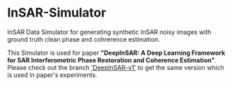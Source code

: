 # InSAR-Simulator
InSAR Data Simulator for generating synthetic InSAR noisy images with ground truth clean phase and cohrerence estimation. 

This Simulator is used for paper **"DeepInSAR: A Deep Learning Framework for SAR Interferometric Phase Restoration and Coherence Estimation"**. Please check out the branch ['DeepInSAR-v1'](https://github.com/Lucklyric/InSAR-Simulator/tree/DeepInSAR-v1) to get the same version which is used in paper's experiments. 

